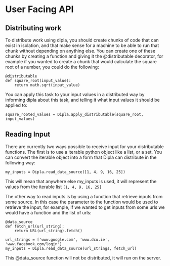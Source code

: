 # User Facing API

## Distributing work

To distribute work using dipla, you should create chunks of code that can exist in isolation, and
that make sense for a machine to be able to run that chunk without depending on anything else. You
can create one of these chunks by creating a function and giving it the @distributable decorator,
for example if you wanted to create a chunk that would calculate the square root of a number, you
could do the following:

```
@distributable
def square_root(input_value):
    return math.sqrt(input_value)
```

You can apply this task to your input values in a distributed way by informing dipla about this
task, and telling it what input values it should be applied to:

```
square_rooted_values = Dipla.apply_distributable(square_root, input_values)
```

## Reading Input

There are currently two ways possible to receive input for your distributable functions. The first
is to use a iterable python object like a list, or a set. You can convert the iterable object into
a form that Dipla can distribute in the following way:

```
my_inputs = Dipla.read_data_source([1, 4, 9, 16, 25])
```

This will mean that anywhere else my_inputs is used, it will represent the values from the iterable
list `[1, 4, 9, 16, 25]`

The other way to read inputs is by using a function that retrieve inputs from some source. In this
case the parameter to the function would be used to retrieve the input, for example, if we wanted
to get inputs from some urls we would have a function and the list of urls:

```
@data_source
def fetch_url(url_string):
    return URL(url_string).fetch()

url_strings = ['www.google.com', 'www.dcu.ie', 'www.facebook.com/login']
my_inputs = Dipla.read_data_source(url_strings, fetch_url)
```

This @data_source function will not be distributed, it will run on the server.
